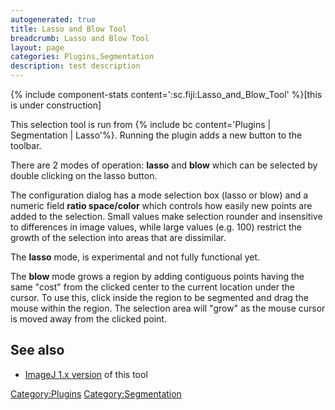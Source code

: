```yaml
---
autogenerated: true
title: Lasso and Blow Tool
breadcrumb: Lasso and Blow Tool
layout: page
categories: Plugins,Segmentation
description: test description
---
```


{% include component-stats content=':sc.fiji:Lasso\_and\_Blow\_Tool' %}\[this is under construction\]

This selection tool is run from {% include bc content='Plugins | Segmentation | Lasso'%}. Running the plugin adds a new button to the toolbar.

There are 2 modes of operation: **lasso** and **blow** which can be selected by double clicking on the lasso button.

The configuration dialog has a mode selection box (lasso or blow) and a numeric field **ratio space/color** which controls how easily new points are added to the selection. Small values make selection rounder and insensitive to differences in image values, while large values (e.g. 100) restrict the growth of the selection into areas that are dissimilar.

The **lasso** mode, is experimental and not fully functional yet.

The **blow** mode grows a region by adding contiguous points having the same "cost" from the clicked center to the current location under the cursor. To use this, click inside the region to be segmented and drag the mouse within the region. The selection area will "grow" as the mouse cursor is moved away from the clicked point.

## See also

  - [ImageJ 1.x version](https://imagej.net/plugins/lasso-tool/) of this tool

[Category:Plugins](Category_Plugins "wikilink") [Category:Segmentation](Category_Segmentation "wikilink")
